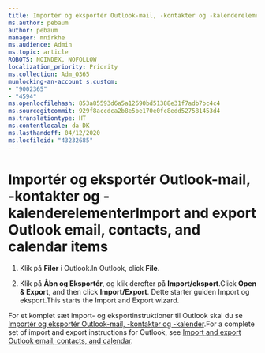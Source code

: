 ```yaml
---
title: Importér og eksportér Outlook-mail, -kontakter og -kalenderelementer
ms.author: pebaum
author: pebaum
manager: mnirkhe
ms.audience: Admin
ms.topic: article
ROBOTS: NOINDEX, NOFOLLOW
localization_priority: Priority
ms.collection: Adm_O365
munlocking-an-account s.custom:
- "9002365"
- "4594"
ms.openlocfilehash: 853a85593d6a5a12690bd51388e31f7adb7bc4c4
ms.sourcegitcommit: 929f8accdca2b8e5be170e0fc8edd527581453d4
ms.translationtype: HT
ms.contentlocale: da-DK
ms.lasthandoff: 04/12/2020
ms.locfileid: "43232685"
---
```

# <a name="import-and-export-outlook-email-contacts-and-calendar-items"></a><span data-ttu-id="58d47-102">Importér og eksportér Outlook-mail, -kontakter og -kalenderelementer</span><span class="sxs-lookup"><span data-stu-id="58d47-102">Import and export Outlook email, contacts, and calendar items</span></span>

1. <span data-ttu-id="58d47-103">Klik på **Filer** i Outlook.</span><span class="sxs-lookup"><span data-stu-id="58d47-103">In Outlook, click **File**.</span></span>

2. <span data-ttu-id="58d47-104">Klik på **Åbn og Eksportér**, og klik derefter på **Import/eksport**.</span><span class="sxs-lookup"><span data-stu-id="58d47-104">Click **Open & Export**, and then click **Import/Export**.</span></span> <span data-ttu-id="58d47-105">Dette starter guiden Import og eksport.</span><span class="sxs-lookup"><span data-stu-id="58d47-105">This starts the Import and Export wizard.</span></span>

<span data-ttu-id="58d47-106">For et komplet sæt import- og eksportinstruktioner til Outlook skal du se [Importér og eksportér Outlook-mail, -kontakter og -kalender](https://support.office.com/article/import-and-export-outlook-email-contacts-and-calendar-92577192-3881-4502-b79d-c3bbada6c8ef).</span><span class="sxs-lookup"><span data-stu-id="58d47-106">For a complete set of import and export instructions for Outlook, see [Import and export Outlook email, contacts, and calendar](https://support.office.com/article/import-and-export-outlook-email-contacts-and-calendar-92577192-3881-4502-b79d-c3bbada6c8ef).</span></span>
